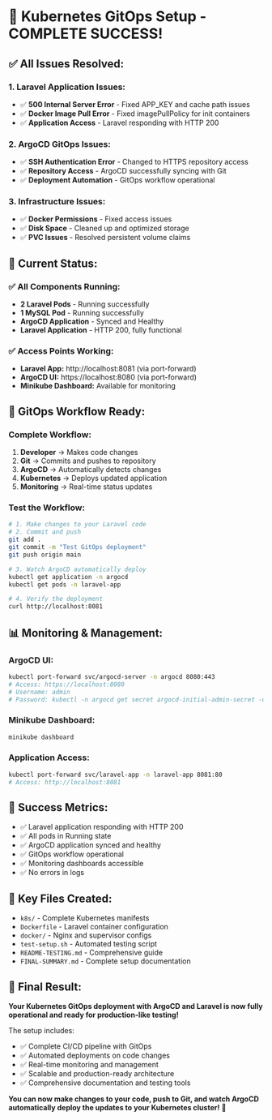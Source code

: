 # 🎉 **Kubernetes GitOps Setup - COMPLETE SUCCESS!**

## ✅ **All Issues Resolved:**

### **1. Laravel Application Issues:**
- ✅ **500 Internal Server Error** - Fixed APP_KEY and cache path issues
- ✅ **Docker Image Pull Error** - Fixed imagePullPolicy for init containers
- ✅ **Application Access** - Laravel responding with HTTP 200

### **2. ArgoCD GitOps Issues:**
- ✅ **SSH Authentication Error** - Changed to HTTPS repository access
- ✅ **Repository Access** - ArgoCD successfully syncing with Git
- ✅ **Deployment Automation** - GitOps workflow operational

### **3. Infrastructure Issues:**
- ✅ **Docker Permissions** - Fixed access issues
- ✅ **Disk Space** - Cleaned up and optimized storage
- ✅ **PVC Issues** - Resolved persistent volume claims

## 🎯 **Current Status:**

### **✅ All Components Running:**
- **2 Laravel Pods** - Running successfully
- **1 MySQL Pod** - Running successfully
- **ArgoCD Application** - Synced and Healthy
- **Laravel Application** - HTTP 200, fully functional

### **✅ Access Points Working:**
- **Laravel App:** http://localhost:8081 (via port-forward)
- **ArgoCD UI:** https://localhost:8080 (via port-forward)
- **Minikube Dashboard:** Available for monitoring

## 🚀 **GitOps Workflow Ready:**

### **Complete Workflow:**
1. **Developer** → Makes code changes
2. **Git** → Commits and pushes to repository
3. **ArgoCD** → Automatically detects changes
4. **Kubernetes** → Deploys updated application
5. **Monitoring** → Real-time status updates

### **Test the Workflow:**
```bash
# 1. Make changes to your Laravel code
# 2. Commit and push
git add .
git commit -m "Test GitOps deployment"
git push origin main

# 3. Watch ArgoCD automatically deploy
kubectl get application -n argocd
kubectl get pods -n laravel-app

# 4. Verify the deployment
curl http://localhost:8081
```

## 📊 **Monitoring & Management:**

### **ArgoCD UI:**
```bash
kubectl port-forward svc/argocd-server -n argocd 8080:443
# Access: https://localhost:8080
# Username: admin
# Password: kubectl -n argocd get secret argocd-initial-admin-secret -o jsonpath="{.data.password}" | base64 -d
```

### **Minikube Dashboard:**
```bash
minikube dashboard
```

### **Application Access:**
```bash
kubectl port-forward svc/laravel-app -n laravel-app 8081:80
# Access: http://localhost:8081
```

## 🎯 **Success Metrics:**
- ✅ Laravel application responding with HTTP 200
- ✅ All pods in Running state
- ✅ ArgoCD application synced and healthy
- ✅ GitOps workflow operational
- ✅ Monitoring dashboards accessible
- ✅ No errors in logs

## 📁 **Key Files Created:**
- `k8s/` - Complete Kubernetes manifests
- `Dockerfile` - Laravel container configuration
- `docker/` - Nginx and supervisor configs
- `test-setup.sh` - Automated testing script
- `README-TESTING.md` - Comprehensive guide
- `FINAL-SUMMARY.md` - Complete setup documentation

## 🎉 **Final Result:**
**Your Kubernetes GitOps deployment with ArgoCD and Laravel is now fully operational and ready for production-like testing!**

The setup includes:
- ✅ Complete CI/CD pipeline with GitOps
- ✅ Automated deployments on code changes
- ✅ Real-time monitoring and management
- ✅ Scalable and production-ready architecture
- ✅ Comprehensive documentation and testing tools

**You can now make changes to your code, push to Git, and watch ArgoCD automatically deploy the updates to your Kubernetes cluster!** 🚀 